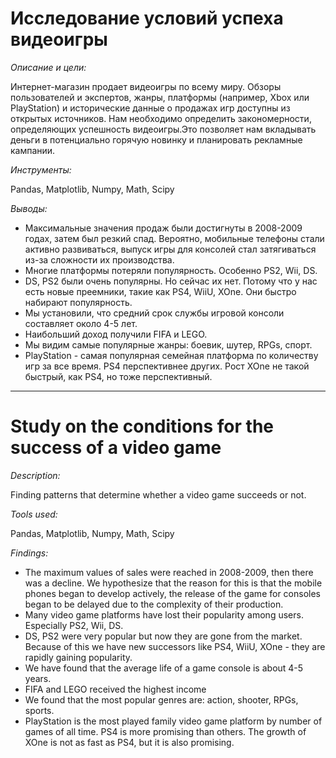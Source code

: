 # Исследование условий успеха видеоигры

*Описание и цели:*  

Интернет-магазин продает видеоигры по всему миру. Обзоры пользователей и экспертов, жанры, платформы (например, Xbox или PlayStation) и исторические данные о продажах игр доступны из открытых источников. 
Нам необходимо определить закономерности, определяющих успешность видеоигры.Это позволяет нам вкладывать деньги в потенциально горячую новинку и планировать рекламные кампании.

*Инструменты:*  

Pandas, Matplotlib, Numpy, Math, Scipy

*Выводы:*  

- Максимальные значения продаж были достигнуты в 2008-2009 годах, затем был резкий спад. Вероятно, мобильные телефоны стали активно развиваться, выпуск игры для консолей стал затягиваться из-за сложности их производства.
- Многие платформы потеряли популярность. Особенно PS2, Wii, DS.
- DS, PS2 были очень популярны. Но сейчас их нет. Потому что у нас есть новые преемники, такие как PS4, WiiU, XOne. Они быстро набирают популярность.
- Мы установили, что средний срок службы игровой консоли составляет около 4-5 лет.
- Наибольший доход получили FIFA и LEGO.
- Мы видим самые популярные жанры: боевик, шутер, RPGs, спорт.
- PlayStation - самая популярная семейная платформа по количеству игр за все время. PS4 перспективнее других. Рост XOne не такой быстрый, как PS4, но тоже перспективный.

________________________________________________________________________________________________________________________________________
# Study on the conditions for the success of a video game

*Description:*

Finding patterns that determine whether a video game succeeds or not.

*Tools used:*

Pandas, Matplotlib, Numpy, Math, Scipy

*Findings:*

- The maximum values ​​of sales were reached in 2008-2009, then there was a decline. We hypothesize that the reason for this is that the mobile phones began to develop actively, the release of the game for consoles began to be delayed due to the complexity of their production.
- Many video game platforms have lost their popularity among users. Especially PS2, Wii, DS.
- DS, PS2 were very popular but now they are gone from the market. Because of this we have new successors like PS4, WiiU, XOne - they are rapidly gaining popularity.
- We have found that the average life of a game console is about 4-5 years.
- FIFA and LEGO received the highest income
- We found that the most popular genres are: action, shooter, RPGs, sports.
- PlayStation is the most played family video game platform by number of games of all time. PS4 is more promising than others. The growth of XOne is not as fast as PS4, but it is also promising.
